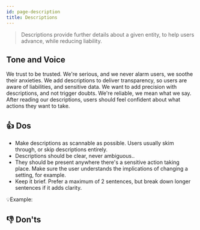 ```yaml
---
id: page-description
title: Descriptions
---
```



> Descriptions provide further details about a given entity, to help users advance, while reducing liability.

## Tone and Voice

We trust to be trusted. We're serious, and we never alarm users, we soothe their anxieties. We add descriptions to deliver transparency, so users are aware of liabilities, and sensitive data.  We want to add precision with descriptions, and not trigger doubts. We're reliable, we mean what we say. After reading our descriptions, users should feel confident about what actions they want to take.       


## 👍 Dos

- Make descriptions as scannable as possible. Users usually skim through, or skip descriptions entirely.
- Descriptions should be clear, never ambiguous.. 
- They should be present anywhere there's a sensitive action taking place. Make sure the user understands the implications of changing a setting, for example.
- Keep it brief. Prefer a maximum of 2 sentences, but break down longer sentences if it adds clarity. 

💡Example:

## 👎 Don'ts
